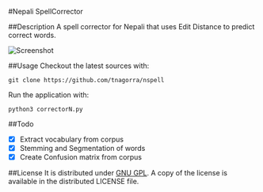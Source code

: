 #Nepali SpellCorrector

##Description
A spell corrector for Nepali that uses Edit Distance to predict correct words.

![Screenshot](https://cloud.githubusercontent.com/assets/4928045/10867454/287e1bbe-808b-11e5-8a6a-84139e7a42b3.png)

##Usage
Checkout the latest sources with:

    git clone https://github.com/tnagorra/nspell

Run the application with:

    python3 correctorN.py


##Todo
- [x] Extract vocabulary from corpus
- [x] Stemming and Segmentation of words
- [x] Create Confusion matrix from corpus

##License
It is distributed under [GNU GPL][1]. A copy of the license is available in the distributed LICENSE file.


[1]: http://www.gnu.org/licenses/gpl.txt

